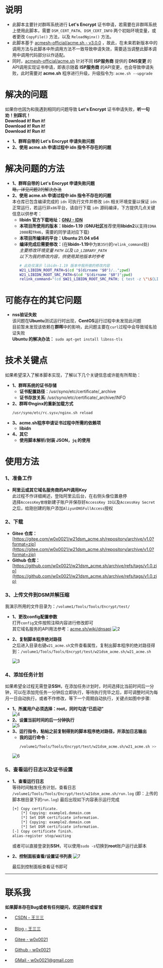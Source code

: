 # 说明
  - 此脚本主要针对群晖系统进行 **Let's Encrypt** 证书申请，若需要在非群晖系统上使用此脚本，需要 `DSM_CERT_PATH`、`DSM_CERT_INFO` 两个初始环境变量，或者更改 `CopyFile()` 方法，以及 `ReloadNginx()` 方法。</br>
  - 此脚本基于 [acmesh-official/acme.sh - v3.0.0](https://github.com/acmesh-official/acme.sh) ，故此，在未来若新版本中的调用方法与此脚本中所调用方法不一致导致申请失效，需要适当调整此脚本调用中调用代码部分以作适配。</br>
  - 同时，[acmesh-official/acme.sh](https://github.com/acmesh-official/acme.sh)  针对不同 **ISP服务商** 提供的 **DNS变更** 的API调用实现证书申请，即表示随着 **ISP服务商** 的API变更，也会导致申请失败，此时需要对 **acme.sh** 程序进行升级，升级指令为: `acme.sh --upgrade`</br>

# 解决的问题
  如果你也因为和我遇到相同的问题导致 **Let's Encrypt** 证书申请失败，**听一句劝！别踩坑！**</br>
  **Download it! Run it!**</br>
  **Download it! Run it!**</br>
  **Download it! Run it!**</br>
  - **1、群晖自带的 Let's Encrypt 申请失败问题**</br>
  - **2、使用 acme.sh 申请过程中 idn 指令不存在的问题**</br>

# 解决问题的方法
  - **1、群晖自带的 Let's Encrypt 申请失败问题**</br>
    ~~略，详见问题2的解决办法~~
  - **2、使用 acme.sh 申请过程中 idn 指令不存在的问题**</br>
    本仓库已包含编译完成的 `idn` 可执行文件并修改 `idn` 相关环境变量以保证 `idn` 正常运行，若运行非`x86`平台，请自行下载 `idn` 源码编译，下方提供几点关键信息以供参考：
    - **libidn 官方下载地址：[GNU - IDN](https://ftp.gnu.org/gnu/libidn/)**</br>
    - **本项目所使用的版本：libidn-1.19** (**GNU社区**推荐使用**libidn2**以支持`IDNA 2008`和`TR46`，需要的同学请对应下载)
    - **本项目所编译的平台：Ubuntu 21.04 x64**</br>
    - **编译完成后需要修改：**(在**libidn-1.19**中为`第35行`的`relink_command`处)</br>
      *主要修改环境变量 `PATH` 以及 `LD_LIBRARY_PATH`*</br>
      *以下为我的修改内容，供使用其他版本时参考*</br>
      ```bash
      # 此处仅演示 libidn-1.19 版本中我所做的修改内容
      W21_LIBIDN_ROOT_PATH=$(cd "$(dirname "$0")/..";pwd)
      W21_LIBIDN_ROOT_SRC_PATH=$(cd "$(dirname "$0")";pwd)
      relink_command="(cd $W21_LIBIDN_ROOT_SRC_PATH; { test -z \"\${LIBRARY_PATH+set}\" || unset LIBRARY_PATH || { LIBRARY_PATH=; export LIBRARY_PATH; }; }; { test -z \"\${COMPILER_PATH+set}\" || unset COMPILER_PATH || { COMPILER_PATH=; export COMPILER_PATH; }; }; { test -z \"\${GCC_EXEC_PREFIX+set}\" || unset GCC_EXEC_PREFIX || { GCC_EXEC_PREFIX=; export GCC_EXEC_PREFIX; }; }; { test -z \"\${LD_RUN_PATH+set}\" || unset LD_RUN_PATH || { LD_RUN_PATH=; export LD_RUN_PATH; }; }; { test -z \"\${LD_LIBRARY_PATH+set}\" || unset LD_LIBRARY_PATH || { LD_LIBRARY_PATH=; export LD_LIBRARY_PATH; }; }; PATH=\"$PATH\"; export PATH; gcc -g -O2 -o \$progdir/\$file idn.o idn_cmd.o  ../lib/.libs/libidn.so ../gl/.libs/libgnu.a  -Wl,--rpath -Wl,$W21_LIBIDN_ROOT_PATH/lib/.libs ) "
      ```

# 可能存在的其它问题
  - **nss验证失败**</br>
    该问题在**Ubuntu**测试运行时出现，**CentOS**运行过程中未发现此问题</br>
    目前暂未发现该依赖在**群晖**中的影响，此问题主要在`curl`过程中会导致域名验证失败</br>
    **Ubuntu 的解决办法：** ```sudo apt-get install libnss-tls```</br>

# 技术关键点
  如果希望深入了解本脚本实现，了解以下几个关键信息或许能有所帮助：
  - **1、群晖系统的证书存储**</br>
    - **证书配置路径**：/usr/syno/etc/certificate/_archive</br>
    - **证书存放关系**: /usr/syno/etc/certificate/_archive/INFO</br>
  - **2、群晖中nginx的重新加载方式**</br>
    ```bash
    /usr/syno/etc/rc.sysv/nginx.sh reload
    ```
  - **3、acme.sh程序申请证书过程中所需的依赖项**</br>
    - **libidn**</br>
  - **4、其它**</br>
    - **使用脚本解析/封装 JSON，`jq` 的使用**

# 使用方法
### 1、准备工作
  - **阿里云或其它域名服务商的API调用Key**</br>
    此过程不作详细阐述，登陆阿里云后台，在右侧头像位置悬停</br>
    选择`AccessKey管理`新建子账户并保存好`AccessKey ID`以及`AccessKey Secret`</br>
    之后，给刚创建的账户添加`AliyunDNSFullAccess`授权</br>

### 2、下载
  - **Gitee 仓库：** [https://gitee.com/w0x0021/w21dsm_acme.sh/repository/archive/v1.0?format=zip](https://gitee.com/w0x0021/w21dsm_acme.sh/repository/archive/v1.0?format=zip)
  - **Github 仓库：** [https://github.com/w0x0021/w21dsm_acme.sh/archive/refs/tags/v1.0.zip](https://github.com/w0x0021/w21dsm_acme.sh/archive/refs/tags/v1.0.zip)</br>

### 3、上传文件到DSM并解压缩
  我演示所用的文件目录为：`/volume1/Tools/Tools/Encrypt/test/`</br>
  - **1、更改config配置参数**</br>
    打开`config`文件按照注释内容进行修改即可</br>
    其它域名服务的API用法参考：[acme.sh/wiki/dnsapi](https://github.com/acmesh-official/acme.sh/wiki/dnsapi)
    ![2](./image/2.png)

  - **2、复制脚本程序绝对路径**</br>
    之后进入目录右键`w21_acme.sh`文件查看属性，复制出脚本程序的绝对路径得到：`/volume1/Tools/Tools/Encrypt/test/w21dsm_acme.sh/w21_acme.sh`
  
    ![3](./image/3.png)
  
### 4、添加任务计划
  如果希望全过程无需登录**SSH**，在添加任务计划时，时间选择比当前时间后一分钟，可以在添加完任务一分钟后立即执行，等待执行完毕之后，即可调整时间为每月一日自动执行，或者不作修改，等下一个周期自动执行，关键点如图中步骤:</br>
  - **1、所属用户必须选择：root，同时勾选“已启动”**</br>
    ![4](./image/4.png)
  - **2、设置当前时间的后一分钟执行**</br>
    ![5](./image/5.png)
  - **3、运行指令，粘帖之前复制得到的脚本程序绝对路径，并添加日志输出**</br>
    - **我的运行命令：**</br>
      ```bash
      /volume1/Tools/Tools/Encrypt/test/w21dsm_acme.sh/w21_acme.sh >> /volume1/Tools/Tools/Encrypt/test/w21dsm_acme.sh/run.log &
      ```
    ![6](./image/6.png)
### 5、查看运行日志以及证书设置
  - **1、查看运行日志**</br>
    等待时间触发任务计划，查看日志 `/volume1/Tools/Tools/Encrypt/test/w21dsm_acme.sh/run.log` (即：上传的脚本根目录下的`run.log`) 最后出现如下内容表示运行完成</br>
    ```bash
    [+] Copy certificate.
        [*] Copying: example1.domain.com
        [*] Set DSM certificate information.
        [*] Copying: example2.domain.com
        [*] Set DSM certificate information.
    [-] Copy certificate finish.
    alias-register stop/waiting
    ```
    或者可以直接登录到**SSH**，可以使用`sudo -s`切换到**root**账户运行此脚本
  - **2、控制面板查看/设置证书列表**
    ![7](./image/7.png)

    最后到控制面板查看证书即可

------

# 联系我
**如果脚本存在Bug或者有任何疑问，欢迎邮件或留言**</br>
<li>
    <IMG style="width: 8px; height: 8px" src="https://blog.csdn.net/favicon.ico">
    <a target="view_window" href="https://blog.csdn.org/byb123/">CSDN - 王三三</a>
</li></br>
<li>
    <IMG style="width: 8px; height: 8px" src="https://www.wangsansan.com/favicon.ico">
    <a target="view_window" href="https://www.wangsansan.com">Blog - 王三三</a>
</li></br>
<li>
    <IMG style="width: 8px; height: 8px" src="https://gitee.com/favicon.ico">
    <a target="view_window" href="https://gitee.com/w0x0021">Gitee - w0x0021</a>
</li></br>
<li>
    <IMG style="width: 8px; height: 8px" src="https://github.com/favicon.ico">
    <a target="view_window" href="https://github.com/w0x0021">Github - w0x0021</a>
</li></br>
<li>
    <IMG style="width: 8px; height: 8px" src="https://www.wangsansan.com/img/other/gmail.ico">
    <a target="view_window" href="mailto:w0x0021@gmail.com">GMail - w0x0021@gmail.com</a>
</li></br>
